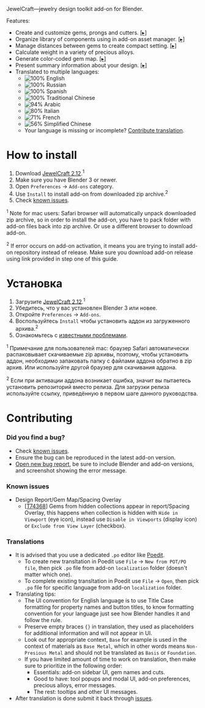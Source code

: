 JewelCraft—jewelry design toolkit add-on for Blender.

Features:

* Create and customize gems, prongs and cutters. [[▸]](https://youtu.be/h4-emum2orE)
* Organize library of components using in add-on asset manager. [[▸]](https://youtu.be/SYMHsImXe_c)
* Manage distances between gems to create compact setting. [[▸]](https://youtu.be/9VN_-seau3k)
* Calculate weight in a variety of precious alloys.
* Generate color-coded gem map. [[▸]](https://youtu.be/aQ__ec0BAbE)
* Present summary information about your design. [[▸]](https://youtu.be/6UxJAw_t5R0)
* Translated to multiple languages:
  * ![100%](https://progress-bar.dev/100) English
  * ![100%](https://progress-bar.dev/100) Russian
  * ![100%](https://progress-bar.dev/100) Spanish
  * ![100%](https://progress-bar.dev/100) Traditional Chinese
  * ![94%](https://progress-bar.dev/94) Arabic
  * ![80%](https://progress-bar.dev/80) Italian
  * ![71%](https://progress-bar.dev/71) French
  * ![56%](https://progress-bar.dev/56) Simplified Chinese
  * Your language is missing or incomplete? [Contribute translation](#translations).


How to install
==========================

1. Download [JewelCraft 2.12][download_latest].<sup>1</sup>
2. Make sure you have Blender 3 or newer.
3. Open `Preferences` → `Add-ons` category.
4. Use `Install` to install add-on from downloaded zip archive.<sup>2</sup>
5. Check [known issues](#known-issues).

<sup>1</sup> Note for mac users: Safari browser will automatically unpack downloaded zip archive, so in order to install the add-on, you have to pack folder with add-on files back into zip archive. Or use a different browser to download add-on.

<sup>2</sup> If error occurs on add-on activation, it means you are trying to install add-on repository instead of release. Make sure you download add-on release using link provided in step one of this guide.


Установка
==========================

1. Загрузите [JewelCraft 2.12][download_latest].<sup>1</sup>
2. Убедитесь, что у вас установлен Blender 3 или новее.
3. Откройте `Preferences` → `Add-ons`.
4. Воспользуйтесь `Install` чтобы установить аддон из загруженного архива.<sup>2</sup>
5. Ознакомьтесь с [известными проблемами](#known-issues).

<sup>1</sup> Примечание для пользователей mac: браузер Safari автоматически распаковывает скачиваемые zip архивы, поэтому, чтобы установить аддон, необходимо запаковать папку с файлами аддона обратно в zip архив. Или используйте другой браузер для скачивания аддона.

<sup>2</sup> Если при активации аддона возникает ошибка, значит вы пытаетесь установить репозиторий вместо релиза. Для загрузки релиза используйте ссылку, приведённую в первом шаге данного руководства.


Contributing
==========================

### Did you find a bug?

* Check [known issues](#known-issues).
* Ensure the bug can be reproduced in the latest add-on version.
* [Open new bug report][report_bug], be sure to include Blender and add-on versions, and screenshot showing the error message.

### Known issues

* Design Report/Gem Map/Spacing Overlay
  * [[T74368](https://developer.blender.org/T74368)] Gems from hidden collections appear in report/Spacing Overlay, this happens when collection is hidden with  `Hide in Viewport` (eye icon), instead use `Disable in Viewports` (display icon) or `Exclude from View Layer` (checkbox).

### Translations

* It is advised that you use a dedicated `.po` editor like [Poedit](https://poedit.net).
  * To create new transltation in Poedit use `File` → `New from POT/PO file`, then pick `.po` file from add-on `localization` folder (doesn't matter which one).
  * To complete existing transltation in Poedit use `File` → `Open`, then pick `.po` file for specific language from add-on `localization` folder.
* Translating tips:
  * The UI convention for English language is to use Title Case formatting for property names and button titles, to know formatting convention for your language just see how Blender handles it and follow the rule.
  * Preserve empty braces `{}` in translation, they used as placeholders for additional information and will not appear in UI.
  * Look out for appropriate context, `Base` for example is used in the context of materials as `Base Metal`, which in other words means `Non-Presious Metal` and should not be translated as `Basis` or `Foundation`.
  * If you have limited amount of time to work on translation, then make sure to prioritize in the following order:
    * Essentials: add-on sidebar UI, gem names and cuts.
    * Good to have: tool popups and modal UI, add-on preferences, precious alloys, error messages.
    * The rest: tooltips and other UI messages.
* After translation is done submit it back through [issues][submit_translation].


[download_latest]: https://github.com/mrachinskiy/jewelcraft/releases/download/v2.12.0-blender3.0.0/jewelcraft-2_12_0.zip
[report_bug]: https://github.com/mrachinskiy/jewelcraft/issues/new?template=bug_report.md
[submit_translation]: https://github.com/mrachinskiy/jewelcraft/issues/new?labels=translation&template=contribute-translation.md
